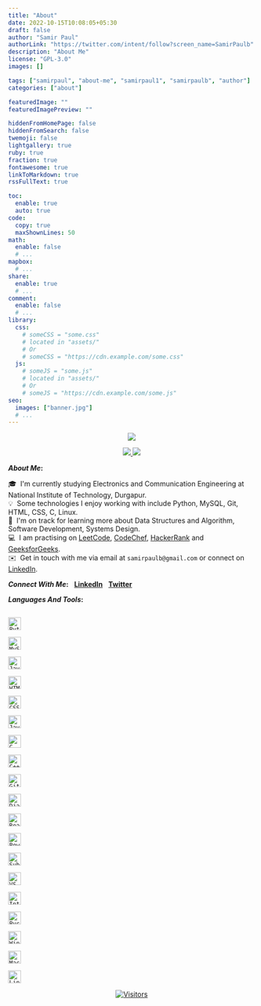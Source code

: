 ```yaml
---
title: "About"
date: 2022-10-15T10:08:05+05:30
draft: false
author: "Samir Paul"
authorLink: "https://twitter.com/intent/follow?screen_name=SamirPaulb"
description: "About Me"
license: "GPL-3.0"
images: []

tags: ["samirpaul", "about-me", "samirpaul1", "samirpaulb", "author"]
categories: ["about"]

featuredImage: ""
featuredImagePreview: ""

hiddenFromHomePage: false
hiddenFromSearch: false
twemoji: false
lightgallery: true
ruby: true
fraction: true
fontawesome: true
linkToMarkdown: true
rssFullText: true

toc:
  enable: true
  auto: true
code:
  copy: true
  maxShownLines: 50
math:
  enable: false
  # ...
mapbox:
  # ...
share:
  enable: true
  # ...
comment:
  enable: false
  # ...
library:
  css:
    # someCSS = "some.css"
    # located in "assets/"
    # Or
    # someCSS = "https://cdn.example.com/some.css"
  js:
    # someJS = "some.js"
    # located in "assets/"
    # Or
    # someJS = "https://cdn.example.com/some.js"
seo:
  images: ["banner.jpg"]
  # ...
---
```




<p align="center">
  <a href="#"> <img src="https://raw.githubusercontent.com/SamirPaulb/assets/main/welcome-samirpaul-blog-about-page.svg"/> </a>
</p>


<p align="center">
  <a href="#"> <img src="https://raw.githubusercontent.com/SamirPaulb/assets/main/samir-samirpaul-blog-about-page.svg"/> <img src="https://raw.githubusercontent.com/SamirPaulb/assets/main/paul-samirpaul-blog-about-page.svg"/> </a>
</p>



<b>*About Me*:</b> 

  🎓 &nbsp;I'm currently studying Electronics and Communication Engineering at National Institute of Technology, Durgapur.\
  💡 &nbsp;Some technologies I enjoy working with include Python, MySQL, Git, HTML, CSS, C, Linux.\
  🌱 &nbsp;I'm on track for learning more about Data Structures and Algorithm, Software Development, Systems Design.\
  💻 &nbsp;I am practising on [LeetCode](https://leetcode.com/samirpaul1), [CodeChef](https://www.codechef.com/users/samirpaul1), [HackerRank](https://www.hackerrank.com/samirpaul1) and [GeeksforGeeks](https://auth.geeksforgeeks.org/user/samirpaul1/practice).\
  ✉️ &nbsp;Get in touch with me via email at ```samirpaulb@gmail.com``` or connect on [LinkedIn](https://www.linkedin.com/in/SamirPaul). 


<b>*Connect With Me*:</b> &nbsp;
[**LinkedIn**](https://www.linkedin.com/in/SamirPaul) &nbsp; [**Twitter**](https://twitter.com/SamirPaulb)


  
<b>*Languages And Tools*:</b>
  
<b> </b>  

<p align="center">
  
[<code  >
<img alt="Python" width="26px" src="https://raw.githubusercontent.com/SamirPaulb/assets/main/python.png">
</code>](#)
[<code >
<img alt="MySQL" width="26px" src="https://raw.githubusercontent.com/SamirPaulb/assets/main/mysql.png">
</code>](#)
[<code >
<img alt="Java" width="26px" src="https://raw.githubusercontent.com/SamirPaulb/assets/main/java.png">
</code>](#)
[<code >
<img alt="HTML5" width="26px" src="https://raw.githubusercontent.com/SamirPaulb/assets/main/html.png">
</code>](#)
[<code >
<img alt="CSS3" width="26px" src="https://raw.githubusercontent.com/SamirPaulb/assets/main/css.png">
</code>](#)
[<code >
<img alt="JavaScript" width="26px" src="https://raw.githubusercontent.com/SamirPaulb/assets/main/javascript.png" />
</code>](#)
[<code >
<img alt="C" width="26px" src="https://raw.githubusercontent.com/SamirPaulb/assets/main/c.png" />
</code>](#)
[<code >
<img alt="C++" width="26px" src="https://raw.githubusercontent.com/SamirPaulb/assets/main/cpp.png" />
</code>](#)
[<code >
<img alt="Git" width="26px" src="https://raw.githubusercontent.com/SamirPaulb/assets/main/git.png">
</code>](#)
[<code >
<img alt="Django" width="26px" src="https://raw.githubusercontent.com/SamirPaulb/assets/main/django.png">
</code>](#)
[<code >
<img alt="ReactJS" width="26px" src="https://raw.githubusercontent.com/SamirPaulb/assets/main/react.png">
</code>](#)
[<code >
<img alt="Powershell" width="26px" src="https://raw.githubusercontent.com/SamirPaulb/assets/main/powershell.png">
</code>](#)
[<code >
<img alt="Sublime" width="26px" src="https://raw.githubusercontent.com/SamirPaulb/assets/main/sublime.png">
</code>](#)
[<code >
<img alt="VS-Code" width="26px" src="https://raw.githubusercontent.com/SamirPaulb/assets/main/vscode.png" />
</code>](#)
[<code >
<img alt="Intellij" width="26px" src="https://raw.githubusercontent.com/SamirPaulb/assets/main/intelejidea.png" />
</code>](#)
[<code >
<img alt="Pycharm" width="26px" src="https://raw.githubusercontent.com/SamirPaulb/assets/main/pycharm.png" />
</code>](#)
[<code >
<img alt="Windows" width="26px" src="https://raw.githubusercontent.com/SamirPaulb/assets/main/windows.png">
</code>](#)
[<code >
<img alt="MacOS" width="26px" src="https://raw.githubusercontent.com/SamirPaulb/assets/main/macos.png">
</code>](#)
[<code>
<img alt="Linux" width="26px" src="https://raw.githubusercontent.com/SamirPaulb/assets/main/linux.png">
</code>](#)

</p>  

  
<p align=center>                           
  <a href="https://github.com/SamirPaul1"><img align=center  src="https://visitor-badge.laobi.icu/badge?page_id=sabesansathananthan.sabesansathananthan" alt="Visitors"></a>     
</p>
